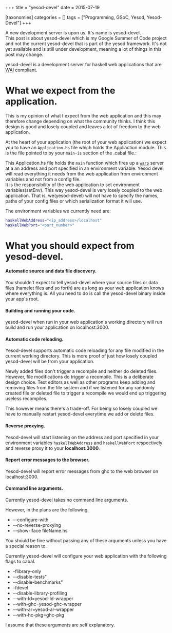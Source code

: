 +++
title = "yesod-devel"
date = 2015-07-19

[taxonomies]
categories = []
tags = ["Programming, GSoC, Yesod, Yesod-Devel"]
+++

A new development server is upon us. It's name is yesod-devel.  
This post is about yesod-devel which is my Google Summer of Code project and not the current yesod-devel that is part of the yesod framework. It's not yet available and is still under development, meaning a lot of things in this post may change.

<!-- more -->

yesod-devel is a development server for haskell web applications that are [WAI] compliant.

# What we expect from the application.
This is my opinion of what **I** expect from the web application and this may therefore change depending on what the community thinks. I think this design is good and losely coupled and leaves a lot of freedom to the web application.

At the heart of your application (the root of your web application) we expect you to have an `Application.hs` file which holds the Appliaction module. This is the file pointed to by your `main-is` section of the .cabal file.:

This Application.hs file holds the `main` function which fires up a [`warp`] server at a an address and port specified in an environment variable.
Yesod devel will read everything it needs from the web application from environment variables and not from a config file.  
It is the responsibility of the web application to set environment variables(setEnv). This way yesod-devel is very losely coupled to the web application. That is, we(yesod-devel) will not have to specify the names, paths of your config files or which serialization format it will use.

The environment variables we currently need are:
```bash
haskellWebAddress="<ip_address>/localhost"
haskellWebPort="<port_number>"
```
# What you should expect from yesod-devel.

#### Automatic source and data file discovery.

You shouldn't expect to tell yesod-devel where your source files or data files (hamelet files and so forth) are as long as your web application knows where everything is. All you need to do is call the yesod-devel binary inside your app's root.

#### Building and running your code.

yesod-devel when run in your web application's working directory will run build and run your application on localhost:3000.

#### Automatic code reloading.

Yesod-devel supports automatic code reloading for any file modified in the current working directory. This is more proof of just how losely coupled yesod-devel will be from your application.

Newly added files don't trigger a recompile and neither do deleted files. However, file modifications do trigger a recompile.
This is a deliberate design choice. Text editors as well as other programs keep adding and removing files from the file system and if we listened for any randomly created file or deleted file to trigger a recompile we would end up triggering useless recompiles.

This however means there's a trade-off. For being so losely coupled we have to manually restart yesod-devel everytime we add or delete files.

#### Reverse proxying.

Yesod-devel will start listening on the address and port specified in your environment variables `haskellWebAddress` and `haskellWebPort` respectively and reverse proxy it to your **localhost:3000**.

#### Report error messages to the browser.

Yesod-devel will report error messages from ghc to the web browser on localhost:3000.

#### Command line arguments.

Currently yesod-devel takes no command line arguments.

However, in the plans are the following.

  * \--configure-with <config flags to cabal configure>
  * \--no-reverse-proxying
  * \--show-iface fileName.hs

You should be fine without passing any of these arguments unless you have a special reason to.

Currently yesod-devel will configure your web application with the following flags to cabal.
  
  * \-flibrary-only
  * \--disable-tests"
  * \--disable-benchmarks"
  * \-fdevel
  * \--disable-library-profiling
  * \--with-ld=yesod-ld-wrapper
  * \--with-ghc=yesod-ghc-wrapper
  * \--with-ar=yesod-ar-wrapper
  * \--with-hc-pkg=ghc-pkg

I assume that these arguments are self explanatory.

[WAI]: https://www.yesodweb.com/book/web-application-interface
[`warp`]: http://hackage.haskell.org/package/warp
